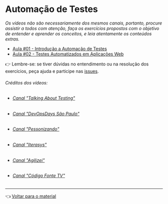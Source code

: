 # Automação de Testes

_Os vídeos não são necessariamente dos mesmos canais, portanto, procure assistir a todos com atenção, faça os exercícios propostos com o objetivo de entender e aprender os conceitos, e leia atentamente os conteúdos extras._

- [Aula #01 - Introdução a Automação de Testes](aula01/aula.md)
- [Aula #02 - Testes Automatizados em Aplicações Web](aula02/aula.md)

👉 Lembre-se: se tiver dúvidas no entendimento ou na resolução dos exercícios, peça ajuda e participe nas [issues](https://github.com/cwi-reset/edicao-04-level-1/issues).

###### _Créditos dos vídeos:_
- ###### [Canal "Talking About Testing"](https://www.youtube.com/c/TalkingAboutTesting)
- ###### [Canal "DevOpsDays São Paulo"](https://www.youtube.com/c/DevOpsDaysS%C3%A3oPaulo)
- ###### [Canal "Pessonizando"](https://www.youtube.com/c/pessonizando)
- ###### [Canal "Iterasys"](https://www.youtube.com/c/IterasysBrasil)
- ###### [Canal "Agilizei"](https://www.youtube.com/c/Agilizei)
- ###### [Canal "Código Fonte TV"](https://www.youtube.com/c/codigofontetv) 

---

👈 [Voltar para o material](../material.md)